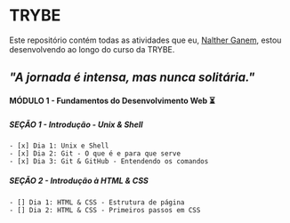 # TRYBE

Este repositório contém todas as atividades que eu, [Nalther Ganem](https://www.linkedin.com/in/naltherganem/), estou desenvolvendo ao longo do curso da TRYBE. 

## _"A jornada é intensa, mas nunca solitária."_

#### MÓDULO 1 - Fundamentos do Desenvolvimento Web :hourglass_flowing_sand:

##### SEÇÃO 1 - Introdução - Unix & Shell
    - [x] Dia 1: Unix e Shell
    - [x] Dia 2: Git - O que é e para que serve
    - [x] Dia 3: Git & GitHub - Entendendo os comandos

##### SEÇÃO 2 - Introdução à HTML & CSS
    - [] Dia 1: HTML & CSS - Estrutura de página
    - [] Dia 2: HTML & CSS - Primeiros passos em CSS
